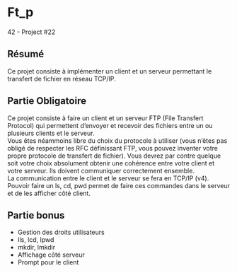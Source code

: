 # Ft_p
42 - Project #22

## Résumé
Ce projet consiste à implémenter un client et un serveur permettant le
transfert de fichier en réseau TCP/IP.

## Partie Obligatoire

Ce projet consiste à faire un client et un serveur FTP (File Transfert Protocol) qui
permettent d’envoyer et recevoir des fichiers entre un ou plusieurs clients et le serveur.  
Vous êtes néammoins libre du choix du protocole à utiliser (vous n’êtes pas obligé
de respecter les RFC définissant FTP, vous pouvez inventer votre propre protocole de
transfert de fichier).  Vous devrez par contre quelque soit votre choix absolument obtenir
une cohérence entre votre client et votre serveur. Ils doivent communiquer correctement
ensemble.  
La communication entre le client et le serveur se fera en TCP/IP (v4).  
Pouvoir faire un ls, cd, pwd permet de faire ces commandes dans le serveur et de
les afficher côté client.

## Partie bonus

- Gestion des droits utilisateurs
- lls, lcd, lpwd
- mkdir, lmkdir
- Affichage côté serveur
- Prompt pour le client
